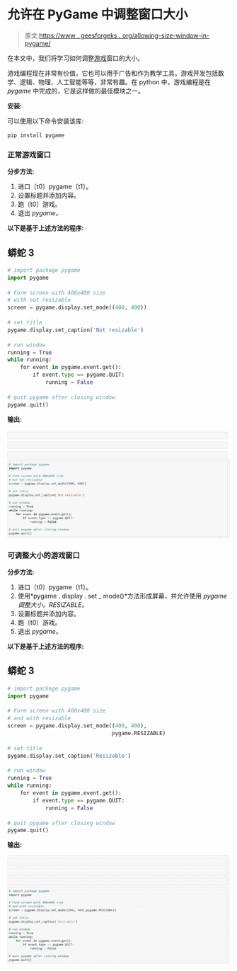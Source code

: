# 允许在 PyGame 中调整窗口大小

> 原文:[https://www . geesforgeks . org/allowing-size-window-in-pygame/](https://www.geeksforgeeks.org/allowing-resizing-window-in-pygame/)

在本文中，我们将学习如何调整[游戏](https://www.geeksforgeeks.org/introduction-to-pygame/)窗口的大小。

游戏编程现在非常有价值，它也可以用于广告和作为教学工具。游戏开发包括数学、逻辑、物理、人工智能等等，非常有趣。在 python 中，游戏编程是在 *pygame* 中完成的，它是这样做的最佳模块之一。

**安装:**

可以使用以下命令安装该库:

```py
pip install pygame 
```

### **正常游戏窗口**

**分步方法:**

1.  进口〔t0〕pygame〔t1〕。
2.  设置标题并添加内容。
3.  跑〔t0〕游戏。
4.  退出 *pygame。*

**以下是基于上述方法的程序:**

## 蟒蛇 3

```py
# import package pygame
import pygame

# Form screen with 400x400 size
# with not resizable
screen = pygame.display.set_mode((400, 400))

# set title
pygame.display.set_caption('Not resizable')

# run window
running = True
while running:
    for event in pygame.event.get():
        if event.type == pygame.QUIT:
            running = False

# quit pygame after closing window
pygame.quit()
```

**输出:**

![](img/394792b2696ebf8a8f99b16d023d6990.png)

### **可调整大小的游戏窗口**

**分步方法:**

1.  进口〔t0〕pygame〔t1〕。
2.  使用*pygame . display . set _ mode()*方法形成屏幕，并允许使用 *pygame 调整大小。RESIZABLE。*
3.  设置标题并添加内容。
4.  跑〔t0〕游戏。
5.  退出 *pygame。*

**以下是基于上述方法的程序:**

## 蟒蛇 3

```py
# import package pygame
import pygame

# Form screen with 400x400 size
# and with resizable
screen = pygame.display.set_mode((400, 400), 
                                 pygame.RESIZABLE)

# set title
pygame.display.set_caption('Resizable')

# run window
running = True
while running:
    for event in pygame.event.get():
        if event.type == pygame.QUIT:
            running = False

# quit pygame after closing window
pygame.quit()
```

**输出:**

![](img/9cfeb28faba452bee0dffac20a0c5bb6.png)
